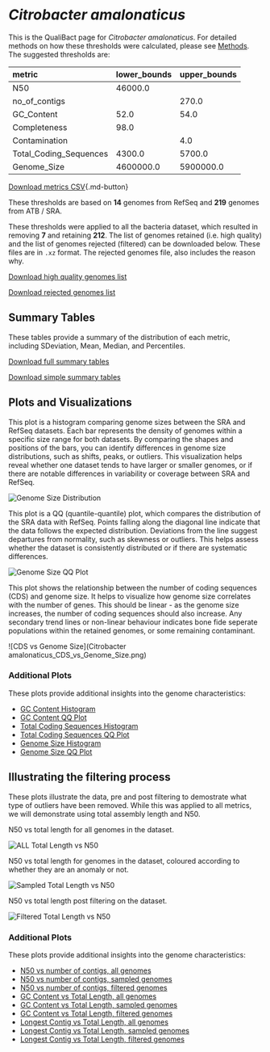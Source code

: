 # *Citrobacter amalonaticus*

This is the QualiBact page for *Citrobacter amalonaticus*. For detailed methods on how these thresholds were calculated, please see [Methods](../../methods.md).
The suggested thresholds are: 

| metric                 | lower_bounds   | upper_bounds   |
|:-----------------------|:---------------|:---------------|
| N50                    | 46000.0        |                |
| no_of_contigs          |                | 270.0          |
| GC_Content             | 52.0           | 54.0           |
| Completeness           | 98.0           |                |
| Contamination          |                | 4.0            |
| Total_Coding_Sequences | 4300.0         | 5700.0         |
| Genome_Size            | 4600000.0      | 5900000.0      |

[Download metrics CSV](Citrobacter_amalonaticus_metrics.csv){.md-button}


These thresholds are based on **14** genomes from RefSeq and **219** genomes from ATB / SRA.

These thresholds were applied to all the bacteria dataset, which resulted in removing **7** and retaining **212**.
The list of genomes retained (i.e. high quality) and the list of genomes rejected (filtered) can be downloaded below. These files are in `.xz` format. The rejected genomes file, also includes the reason why.

[Download high quality genomes list](Citrobacter_amalonaticus_high_quality_genomes.csv.xz)


[Download rejected genomes list](Citrobacter_amalonaticus_filtered_out_genomes.csv.xz)



## Summary Tables
These tables provide a summary of the distribution of each metric, including SDeviation, Mean, Median, and Percentiles.

[Download full summary tables](summary.csv)

[Download simple summary tables](selected_summary.csv)

## Plots and Visualizations

This plot is a histogram comparing genome sizes between the SRA and RefSeq datasets. Each bar represents the density of genomes within a specific size range for both datasets. By comparing the shapes and positions of the bars, you can identify differences in genome size distributions, such as shifts, peaks, or outliers. This visualization helps reveal whether one dataset tends to have larger or smaller genomes, or if there are notable differences in variability or coverage between SRA and RefSeq.

![Genome Size Distribution](Genome_Size_refseq_histogram_kde.png)

This plot is a QQ (quantile-quantile) plot, which compares the distribution of the SRA data with RefSeq. Points falling along the diagonal line indicate that the data follows the expected distribution. Deviations from the line suggest departures from normality, such as skewness or outliers. This helps assess whether the dataset is consistently distributed or if there are systematic differences.

![Genome Size QQ Plot](Genome_Size_refseq_qqplot.png)

This plot shows the relationship between the number of coding sequences (CDS) and genome size. It helps to visualize how genome size correlates with the number of genes. This should be linear - as the genome size increases, the number of coding sequences should also increase. Any secondary trend lines or non-linear behaviour indicates bone fide seperate populations within the retained genomes, or some remaining contaminant. 

![CDS vs Genome Size](Citrobacter amalonaticus_CDS_vs_Genome_Size.png)

### Additional Plots

These plots provide additional insights into the genome characteristics:

- [GC Content Histogram](GC_Content_refseq_histogram_kde.png)
- [GC Content QQ Plot](GC_Content_refseq_qqplot.png)
- [Total Coding Sequences Histogram](Total_Coding_Sequences_refseq_histogram_kde.png)
- [Total Coding Sequences QQ Plot](Total_Coding_Sequences_refseq_qqplot.png)
- [Genome Size Histogram](Genome_Size_refseq_histogram_kde.png)
- [Genome Size QQ Plot](Genome_Size_refseq_qqplot.png)
## Illustrating the filtering process
These plots illustrate the data, pre and post filtering to demostrate what type of outliers have been removed. While this was applied to all metrics, we will demonstrate using total assembly length and N50.

N50 vs total length for all genomes in the dataset.

![ALL Total Length vs N50](Citrobacter_amalonaticus_all_total_length_N50.png)

N50 vs total length for genomes in the dataset, coloured according to whether they are an anomaly or not.

![Sampled Total Length vs N50](Citrobacter_amalonaticus_sample_total_length_N50.png)

N50 vs total length post filtering on the dataset.

![Filtered Total Length vs N50](Citrobacter_amalonaticus_filt_total_length_N50.png)

### Additional Plots

These plots provide additional insights into the genome characteristics:

- [N50 vs number of contigs, all genomes](Citrobacter_amalonaticus_all_N50_number.png)
- [N50 vs number of contigs, sampled genomes](Citrobacter_amalonaticus_sample_N50_number.png)
- [N50 vs number of contigs, filtered genomes](Citrobacter_amalonaticus_filt_N50_number.png)
- [GC Content vs Total Length, all genomes](Citrobacter_amalonaticus_all_total_length_GC_Content.png)
- [GC Content vs Total Length, sampled genomes](Citrobacter_amalonaticus_sample_total_length_GC_Content.png)
- [GC Content vs Total Length, filtered genomes](Citrobacter_amalonaticus_filt_total_length_GC_Content.png)
- [Longest Contig vs Total Length, all genomes](Citrobacter_amalonaticus_all_total_length_longest.png)
- [Longest Contig vs Total Length, sampled genomes](Citrobacter_amalonaticus_sample_total_length_longest.png)
- [Longest Contig vs Total Length, filtered genomes](Citrobacter_amalonaticus_filt_total_length_longest.png)
